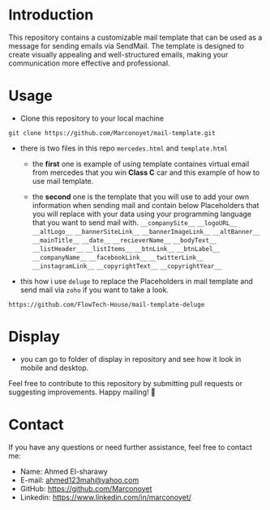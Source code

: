 # Introduction

This repository contains a customizable mail template that can be used as a message for sending emails via SendMail. The template is designed to create visually appealing and well-structured emails, making your communication more effective and professional.

# Usage

- Clone this repository to your local machine

```
git clone https://github.com/Marconoyet/mail-template.git
```

- there is two files in this repo `mercedes.html` and `template.html`

  - the **first** one is example of using template containes virtual email from mercedes that you win **Class C** car and this example of how to use mail template.

  - the **second** one is the template that you will use to add your own information when sending mail and contain below Placeholders that you will replace with your data using your programming language that you want to send mail with.
    `__companySite__`
    `__logoURL__ `
    `__altLogo__`
    `__bannerSiteLink__`
    `__bannerImageLink__`
    `__altBanner__`
    `__mainTitle__`
    `__date__`
    `__recieverName__`
    `__bodyText__`
    `__listHeader__`
    `__listItems__`
    `__btnLink__`
    `__btnLabel__`
    `__companyName__`
    `__facebookLink__`
    `__twitterLink__`
    `__instagramLink__`
    `__copyrightText__`
    `__copyrightYear__`

- this how i use `deluge` to replace the Placeholders in mail template and send mail via `zoho` if you want to take a look.

```
https://github.com/FlowTech-House/mail-template-deluge
```

# Display

- you can go to folder of display in repository and see how it look in mobile and desktop.

Feel free to contribute to this repository by submitting pull requests or suggesting improvements. Happy mailing! 📧

# Contact

If you have any questions or need further assistance, feel free to contact me:

- Name: Ahmed El-sharawy
- E-mail: ahmed123mah@yahoo.com
- GitHub: https://github.com/Marconoyet
- Linkedin: https://www.linkedin.com/in/marconoyet/
